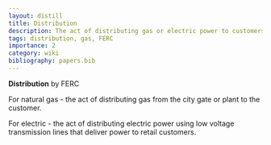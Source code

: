 ```yaml
---
layout: distill
title: Distribution
description: The act of distributing gas or electric power to customers.
tags: distribution, gas, FERC
importance: 2
category: wiki
bibliography: papers.bib
---
```


**Distribution** <d-cite key="ferc2020public"></d-cite> by FERC

For natural gas - the act of distributing gas from the city gate or plant to the customer.

For electric - the act of distributing electric power using low voltage transmission lines that deliver power to retail customers.
